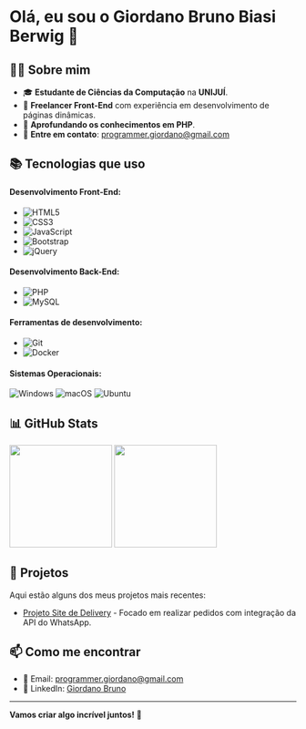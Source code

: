 # Olá, eu sou o Giordano Bruno Biasi Berwig 👋

## 🧑‍💻 Sobre mim
- 🎓 **Estudante de Ciências da Computação** na **UNIJUÍ**.
- 💼 **Freelancer Front-End** com experiência em desenvolvimento de páginas dinâmicas.
- 🌱 **Aprofundando os conhecimentos em PHP**.
- 📧 **Entre em contato**: [programmer.giordano@gmail.com](mailto:programmer.giordano@gmail.com)

## 📚 Tecnologias que uso

#### Desenvolvimento Front-End:
- ![HTML5](https://img.shields.io/badge/-HTML5-FF5722?style=flat-square&logo=html5&logoColor=white)
- ![CSS3](https://img.shields.io/badge/-CSS3-2965F1?style=flat-square&logo=css3&logoColor=white)
- ![JavaScript](https://img.shields.io/badge/-JavaScript-F7DF1E?style=flat-square&logo=javascript&logoColor=black)
- ![Bootstrap](https://img.shields.io/badge/-Bootstrap-563D7C?style=flat-square&logo=bootstrap&logoColor=white)
- ![jQuery](https://img.shields.io/badge/-jQuery-0769AD?style=flat-square&logo=jquery&logoColor=white)

#### Desenvolvimento Back-End:
- ![PHP](https://img.shields.io/badge/-PHP-777BB4?style=flat-square&logo=php&logoColor=white)
- ![MySQL](https://img.shields.io/badge/-MySQL-4479A1?style=flat-square&logo=mysql&logoColor=white)

#### Ferramentas de desenvolvimento:
- ![Git](https://img.shields.io/badge/-Git-F05032?style=flat-square&logo=git&logoColor=white)
- ![Docker](https://img.shields.io/badge/-Docker-2496ED?style=flat-square&logo=docker&logoColor=white)

#### Sistemas Operacionais:
![Windows](https://img.shields.io/badge/-Windows-0078D6?style=flat-square&logo=windows&logoColor=white)
![macOS](https://img.shields.io/badge/-macOS-000000?style=flat-square&logo=macos&logoColor=white)
![Ubuntu](https://img.shields.io/badge/-Ubuntu-E95420?style=flat-square&logo=ubuntu&logoColor=white)

## 📊 GitHub Stats

<div>
  <img height="180em" src="https://github-readme-stats.vercel.app/api?username=ggkooo&show_icons=true&theme=dark&include_all_commits=true&count_private=true"/>
  <img height="180em" src="https://github-readme-stats.vercel.app/api/top-langs/?username=ggkooo&layout=compact&langs_count=10&theme=dark"/>
</div>

## 🚀 Projetos

Aqui estão alguns dos meus projetos mais recentes:

- [Projeto Site de Delivery](https://github.com/ggkooo/delivery-application) - Focado em realizar pedidos com integração da API do WhatsApp.

## 📫 Como me encontrar

- 📧 Email: [programmer.giordano@gmail.com](mailto:programmer.giordano@gmail.com)
- 💼 LinkedIn: [Giordano Bruno](https://br.linkedin.com/in/giordano-bruno-biasi-berwig-7182712b4)

---

**Vamos criar algo incrível juntos!** 🚀
